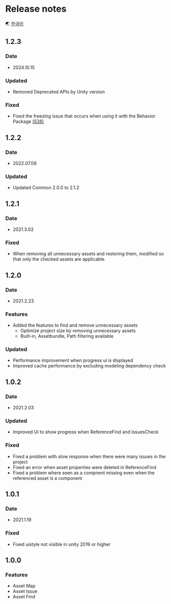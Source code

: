 # Release notes

🌏 [한국어](ReleaseNotes.md)

## 1.2.3

### Date

* 2024.10.15

### Updated

* Removed Deprecated APIs by Unity version

### Fixed

* Fixed the freezing issue that occurs when using it with the Behavior Package
  [(538)](https://github.com/nhn/gpm.unity/issues/538)

## 1.2.2

### Date

* 2022.07.08

### Updated
* Updated Common 2.0.0 to 2.1.2

## 1.2.1

### Date

* 2021.3.02

### Fixed
* When removing all unnecessary assets and restoring them, modified so that only the checked assets are applicable.

## 1.2.0

### Date

* 2021.2.23

### Features

* Added the features to find and remove unnecessary assets
    * Optimize project size by removing unnecessary assets
    * Built-in, Assetbundle, Path filtering available

### Updated

* Performance improvement when progress ui is displayed
* Improved cache performance by excluding modeling dependency check

## 1.0.2

### Date

* 2021.2.03

### Updated

* Improved UI to show progress when ReferenceFind and IssuesCheck
 
### Fixed

* Fixed a problem with slow response when there were many issues in the project
* Fixed an error when asset properties were deleted in ReferenceFind
* Fixed a problem where seen as a compnent missing even when the referenced asset is a component

## 1.0.1

### Date

* 2021.1.19

### Fixed

* Fixed uistyle not visible in unity 2019 or higher

## 1.0.0

### Features

* Asset Map
* Asset Issue
* Asset Find
